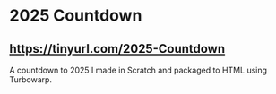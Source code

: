 # 2025 Countdown
## https://tinyurl.com/2025-Countdown
A countdown to 2025 I made in Scratch and packaged to HTML using Turbowarp.
